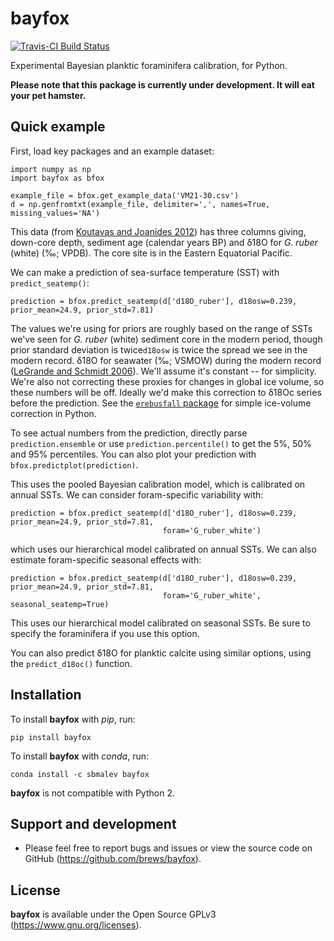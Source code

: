 # bayfox

[![Travis-CI Build Status](https://travis-ci.org/brews/bayfox.svg?branch=master)](https://travis-ci.org/brews/bayfox)

Experimental Bayesian planktic foraminifera calibration, for Python.

**Please note that this package is currently under development. It will eat your pet hamster.**

## Quick example

First, load key packages and an example dataset:

    import numpy as np
    import bayfox as bfox

    example_file = bfox.get_example_data('VM21-30.csv')
    d = np.genfromtxt(example_file, delimiter=',', names=True, missing_values='NA')

This data (from [Koutavas and Joanides 2012](https://doi.org/10.1029/2012PA002378))
has three columns giving, down-core depth, sediment age (calendar years BP) and δ18O for *G. ruber* (white) (‰; VPDB). 
The core site is in the Eastern Equatorial Pacific.

We can make a prediction of sea-surface temperature (SST) with `predict_seatemp()`:

    prediction = bfox.predict_seatemp(d['d18O_ruber'], d18osw=0.239, prior_mean=24.9, prior_std=7.81)

The values we're using for priors are roughly based on the range of SSTs we've seen for *G. ruber* (white) sediment 
core in the modern period, though prior standard deviation is twice`d18osw` is twice the spread we see in the modern 
record. δ18O for seawater (‰; VSMOW) during the modern record 
([LeGrande and Schmidt 2006](https://doi.org/10.1029/2006GL026011)). We'll assume it's constant -- for simplicity. 
We're also not correcting these proxies for changes in global ice volume, so these numbers will be off. Ideally we'd make 
this correction to δ18Oc series before the prediction. See the 
[`erebusfall` package](https://github.com/brews/erebusfall) for simple ice-volume correction in Python.

To see actual numbers from the prediction, directly parse `prediction.ensemble` or use `prediction.percentile()` to get 
the 5%, 50% and 95% percentiles. You can also plot your prediction with `bfox.predictplot(prediction)`.

This uses the pooled Bayesian calibration model, which is calibrated on annual SSTs. We can consider foram-specific 
variability with:

    prediction = bfox.predict_seatemp(d['d18O_ruber'], d18osw=0.239, prior_mean=24.9, prior_std=7.81, 
                                      foram='G_ruber_white')

which uses our hierarchical model calibrated on annual SSTs. We can also estimate foram-specific seasonal effects with:

    prediction = bfox.predict_seatemp(d['d18O_ruber'], d18osw=0.239, prior_mean=24.9, prior_std=7.81, 
                                      foram='G_ruber_white', seasonal_seatemp=True)

This uses our hierarchical model calibrated on seasonal SSTs. Be sure to specify the foraminifera if you use this option.

You can also predict δ18O for planktic calcite using similar options, using the `predict_d18oc()` function.

## Installation

To install **bayfox** with *pip*, run:

    pip install bayfox


To install **bayfox** with *conda*, run:

    conda install -c sbmalev bayfox

**bayfox** is not compatible with Python 2.

## Support and development

- Please feel free to report bugs and issues or view the source code on GitHub (https://github.com/brews/bayfox).


## License

**bayfox** is available under the Open Source GPLv3 (https://www.gnu.org/licenses).
